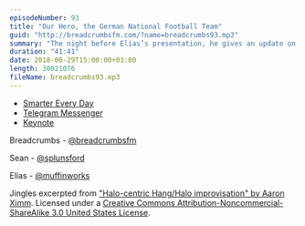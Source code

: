 ```yaml
---
episodeNumber: 93
title: "Our Hero, the German National Football Team"
guid: "http://breadcrumbsfm.com/?name=breadcrumbs93.mp3"
summary: "The night before Elias’s presentation, he gives an update on preparing for that and his coming exhibition; Sean gives an update on settling in (there’s not much to say); and Elias recounts the heroic tale of Germany’s victory against Sweden."
duration: "41:41"
date: 2018-06-29T15:00:00+03:00
length: 30021076
fileName: breadcrumbs93.mp3
---
```


- [Smarter Every Day](https://www.youtube.com/user/destinws2)
- [Telegram Messenger](https://itunes.apple.com/us/app/telegram-messenger/id686449807?mt=8&uo=4)
- [Keynote](https://itunes.apple.com/us/app/keynote/id361285480?mt=8&uo=4)

Breadcrumbs - [@breadcrumbsfm](https://twitter.com/breadcrumbsfm)

Sean - [@splunsford](https://twitter.com/splunsford)

Elias - [@muffinworks](https://twitter.com/muffinworks)

Jingles excerpted from ["Halo-centric Hang/Halo improvisation" by Aaron Ximm](http://freemusicarchive.org/music/aaron_ximm/handpans_and_the_hang/). Licensed under a [Creative Commons Attribution-Noncommercial-ShareAlike 3.0 United States License](http://creativecommons.org/licenses/by-nc-sa/3.0/us/).